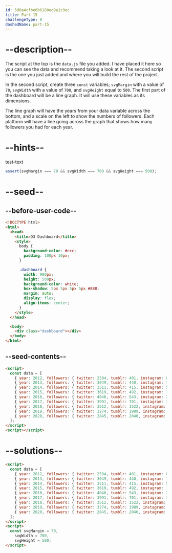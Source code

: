 ```yaml
---
id: 5d8a4cfbe6b6180ed9a1c9ec
title: Part 15
challengeType: 0
dashedName: part-15
---
```


# --description--

The script at the top is the `data.js` file you added. I have placed it here so you can see the data and recommend taking a look at it. The second script is the one you just added and where you will build the rest of the project.

In the second script, create three `const` variables; `svgMargin` with a value of `70`, `svgWidth` with a value of `700`, and `svgHeight` equal to `500`. The first part of the dashboard will be a line graph. It will use these variables as its dimensions.

The line graph will have the years from your data variable across the bottom, and a scale on the left to show the numbers of followers. Each platform will have a line going across the graph that shows how many followers you had for each year.

# --hints--

test-text

```js
assert(svgMargin === 70 && svgWidth === 700 && svgHeight === 500);
```

# --seed--

## --before-user-code--

```html
<!DOCTYPE html>
<html>
  <head>
    <title>D3 Dashboard</title>
    <style>
      body {
        background-color: #ccc;
        padding: 100px 10px;
      }

      .dashboard {
        width: 980px;
        height: 500px;
        background-color: white;
        box-shadow: 5px 5px 5px 5px #888;
        margin: auto;
        display: flex;
        align-items: center;
      }
    </style>
  </head>

  <body>
    <div class="dashboard"></div>
  </body>
</html>
```

## --seed-contents--

```html
<script>
  const data = [
    { year: 2012, followers: { twitter: 2594, tumblr: 401, instagram: 83 } },
    { year: 2013, followers: { twitter: 3049, tumblr: 440, instagram: 192 } },
    { year: 2014, followers: { twitter: 3511, tumblr: 415, instagram: 511 } },
    { year: 2015, followers: { twitter: 3619, tumblr: 492, instagram: 1014 } },
    { year: 2016, followers: { twitter: 4046, tumblr: 543, instagram: 2066 } },
    { year: 2017, followers: { twitter: 3991, tumblr: 701, instagram: 3032 } },
    { year: 2018, followers: { twitter: 3512, tumblr: 1522, instagram: 4512 } },
    { year: 2019, followers: { twitter: 3274, tumblr: 1989, instagram: 4715 } },
    { year: 2020, followers: { twitter: 2845, tumblr: 2040, instagram: 4801 } }
  ];
</script>
<script></script>
```

# --solutions--

```html
<script>
  const data = [
    { year: 2012, followers: { twitter: 2594, tumblr: 401, instagram: 83 } },
    { year: 2013, followers: { twitter: 3049, tumblr: 440, instagram: 192 } },
    { year: 2014, followers: { twitter: 3511, tumblr: 415, instagram: 511 } },
    { year: 2015, followers: { twitter: 3619, tumblr: 492, instagram: 1014 } },
    { year: 2016, followers: { twitter: 4046, tumblr: 543, instagram: 2066 } },
    { year: 2017, followers: { twitter: 3991, tumblr: 701, instagram: 3032 } },
    { year: 2018, followers: { twitter: 3512, tumblr: 1522, instagram: 4512 } },
    { year: 2019, followers: { twitter: 3274, tumblr: 1989, instagram: 4715 } },
    { year: 2020, followers: { twitter: 2845, tumblr: 2040, instagram: 4801 } }
  ];
</script>
<script>
  const svgMargin = 70,
    svgWidth = 700,
    svgHeight = 500;
</script>
```
